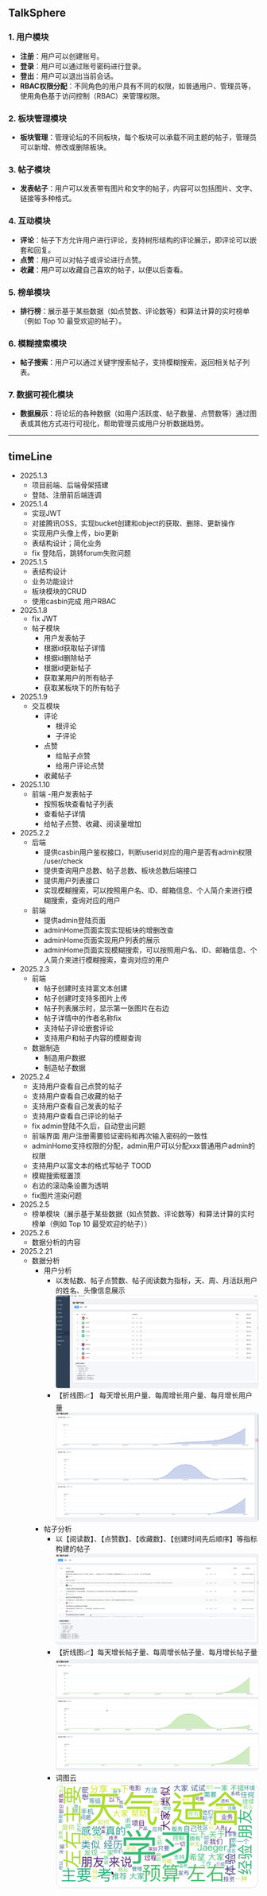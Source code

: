 ## TalkSphere

### **1. 用户模块**

- **注册**：用户可以创建账号。
- **登录**：用户可以通过账号密码进行登录。
- **登出**：用户可以退出当前会话。
- **RBAC权限分配**：不同角色的用户具有不同的权限，如普通用户、管理员等，使用角色基于访问控制（RBAC）来管理权限。

### **2. 板块管理模块**

- **板块管理**：管理论坛的不同板块，每个板块可以承载不同主题的帖子，管理员可以新增、修改或删除板块。

### **3. 帖子模块**

- **发表帖子**：用户可以发表带有图片和文字的帖子，内容可以包括图片、文字、链接等多种格式。

### **4. 互动模块**

- **评论**：帖子下方允许用户进行评论，支持树形结构的评论展示，即评论可以嵌套和回复。
- **点赞**：用户可以对帖子或评论进行点赞。
- **收藏**：用户可以收藏自己喜欢的帖子，以便以后查看。

### **5. 榜单模块**

- **排行榜**：展示基于某些数据（如点赞数、评论数等）和算法计算的实时榜单（例如 Top 10 最受欢迎的帖子）。

### **6. 模糊搜索模块**

- **帖子搜索**：用户可以通过关键字搜索帖子，支持模糊搜索，返回相关帖子列表。

### **7. 数据可视化模块**

- **数据展示**：将论坛的各种数据（如用户活跃度、帖子数量、点赞数等）通过图表或其他方式进行可视化，帮助管理员或用户分析数据趋势。

---

## timeLine

- 2025.1.3 
  - 项目前端、后端骨架搭建
  - 登陆、注册前后端连调
- 2025.1.4
  - 实现JWT
  - 对接腾讯OSS，实现bucket创建和object的获取、删除、更新操作
  - 实现用户头像上传，bio更新
  - 表结构设计；简化业务
  - fix 登陆后，跳转forum失败问题
- 2025.1.5
  - 表结构设计
  - 业务功能设计
  - 板块模块的CRUD
  - 使用casbin完成 用户RBAC
- 2025.1.8
  - fix JWT
  - 帖子模块
    - 用户发表帖子
    - 根据id获取帖子详情
    - 根据id删除帖子
    - 根据id更新帖子
    - 获取某用户的所有帖子
    - 获取某板块下的所有帖子
- 2025.1.9
  - 交互模块
    - 评论
      - 根评论
      - 子评论
    - 点赞
      - 给贴子点赞
      - 给用户评论点赞
    - 收藏帖子
- 2025.1.10
  - 前端
    -用户发表帖子
    - 按照板块查看帖子列表
    - 查看帖子详情
    - 给帖子点赞、收藏、阅读量增加
- 2025.2.2
  - 后端
    - 提供casbin用户鉴权接口，判断userid对应的用户是否有admin权限 /user/check
    - 提供查询用户总数、帖子总数、板块总数后端接口
    - 提供用户列表接口
    - 实现模糊搜索，可以按照用户名、ID、邮箱信息、个人简介来进行模糊搜索，查询对应的用户
  - 前端
    - 提供admin登陆页面
    - adminHome页面实现实现板块的增删改查
    - adminHome页面实现用户列表的展示
    - adminHome页面实现模糊搜索，可以按照用户名、ID、邮箱信息、个人简介来进行模糊搜索，查询对应的用户
- 2025.2.3
  - 前端
    - 帖子创建时支持富文本创建
    - 帖子创建时支持多图片上传
    - 帖子列表展示时，显示第一张图片在右边
    - 帖子详情中的作者名称fix
    - 支持帖子评论嵌套评论
    - 支持用户和帖子内容的模糊查询
  - 数据制造
    - 制造用户数据
    - 制造帖子数据
- 2025.2.4
  - 支持用户查看自己点赞的帖子
  - 支持用户查看自己收藏的帖子
  - 支持用户查看自己发表的帖子
  - 支持用户查看自己评论的帖子
  - fix admin登陆不久后，自动登出问题
  - 前端界面 用户注册需要验证密码和再次输入密码的一致性
  - adminHome支持权限的分配，admin用户可以分配xxx普通用户admin的权限
  - 支持用户以富文本的格式写帖子 TOOD
  - 模糊搜索框置顶
  - 右边的滚动条设置为透明
  - fix图片渲染问题
- 2025.2.5
  - 榜单模块（展示基于某些数据（如点赞数、评论数等）和算法计算的实时榜单（例如 Top 10 最受欢迎的帖子））
- 2025.2.6
  - 数据分析的内容
- 2025.2.21
  - 数据分析
    - 用户分析
      - 以发帖数、帖子点赞数、帖子阅读数为指标，天、周、月活跃用户的姓名、头像信息展示
![img.png](doc/images/img.png)
      - 【折线图📈】 每天增长用户量、每周增长用户量、每月增长用户量
![img_2.png](doc/images/img_2.png)
    - 帖子分析
      - 以【阅读数】、【点赞数】、【收藏数】、【创建时间先后顺序】等指标构建的帖子
![img_3.png](doc/images/img_3.png)
      - 【折线图📈】每天增长帖子量、每周增长帖子量、每月增长帖子量
![img_4.png](doc/images/img_4.png)
      - 词图云
![img_1.png](doc/images/img_1.png)